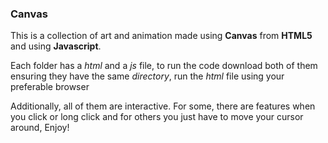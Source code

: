 ### Canvas

This is a collection of art and animation made using **Canvas** from **HTML5** and using **Javascript**.

Each folder has a *html* and a *js* file, to run the code download both of them ensuring they have the same *directory*, run the *html* file using your preferable browser

Additionally, all of them are interactive. For some, there are features when you click or long click and for others you just have to move your cursor around, Enjoy!
